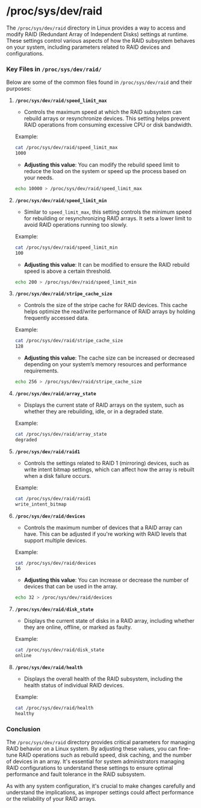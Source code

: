 # /proc/sys/dev/raid
The `/proc/sys/dev/raid` directory in Linux provides a way to access and modify RAID (Redundant Array of Independent Disks) settings at runtime. These settings control various aspects of how the RAID subsystem behaves on your system, including parameters related to RAID devices and configurations.

### Key Files in `/proc/sys/dev/raid/`

Below are some of the common files found in `/proc/sys/dev/raid` and their purposes:

1. **`/proc/sys/dev/raid/speed_limit_max`**
   - Controls the maximum speed at which the RAID subsystem can rebuild arrays or resynchronize devices. This setting helps prevent RAID operations from consuming excessive CPU or disk bandwidth.

   Example:
   ```bash
   cat /proc/sys/dev/raid/speed_limit_max
   1000
   ```

   - **Adjusting this value**: You can modify the rebuild speed limit to reduce the load on the system or speed up the process based on your needs.
   ```bash
   echo 10000 > /proc/sys/dev/raid/speed_limit_max
   ```

2. **`/proc/sys/dev/raid/speed_limit_min`**
   - Similar to `speed_limit_max`, this setting controls the minimum speed for rebuilding or resynchronizing RAID arrays. It sets a lower limit to avoid RAID operations running too slowly.

   Example:
   ```bash
   cat /proc/sys/dev/raid/speed_limit_min
   100
   ```

   - **Adjusting this value**: It can be modified to ensure the RAID rebuild speed is above a certain threshold.
   ```bash
   echo 200 > /proc/sys/dev/raid/speed_limit_min
   ```

3. **`/proc/sys/dev/raid/stripe_cache_size`**
   - Controls the size of the stripe cache for RAID devices. This cache helps optimize the read/write performance of RAID arrays by holding frequently accessed data.

   Example:
   ```bash
   cat /proc/sys/dev/raid/stripe_cache_size
   128
   ```

   - **Adjusting this value**: The cache size can be increased or decreased depending on your system’s memory resources and performance requirements.
   ```bash
   echo 256 > /proc/sys/dev/raid/stripe_cache_size
   ```

4. **`/proc/sys/dev/raid/array_state`**
   - Displays the current state of RAID arrays on the system, such as whether they are rebuilding, idle, or in a degraded state.

   Example:
   ```bash
   cat /proc/sys/dev/raid/array_state
   degraded
   ```

5. **`/proc/sys/dev/raid/raid1`**
   - Controls the settings related to RAID 1 (mirroring) devices, such as write intent bitmap settings, which can affect how the array is rebuilt when a disk failure occurs.

   Example:
   ```bash
   cat /proc/sys/dev/raid/raid1
   write_intent_bitmap
   ```

6. **`/proc/sys/dev/raid/devices`**
   - Controls the maximum number of devices that a RAID array can have. This can be adjusted if you're working with RAID levels that support multiple devices.

   Example:
   ```bash
   cat /proc/sys/dev/raid/devices
   16
   ```

   - **Adjusting this value**: You can increase or decrease the number of devices that can be used in the array.
   ```bash
   echo 32 > /proc/sys/dev/raid/devices
   ```

7. **`/proc/sys/dev/raid/disk_state`**
   - Displays the current state of disks in a RAID array, including whether they are online, offline, or marked as faulty.

   Example:
   ```bash
   cat /proc/sys/dev/raid/disk_state
   online
   ```

8. **`/proc/sys/dev/raid/health`**
   - Displays the overall health of the RAID subsystem, including the health status of individual RAID devices.

   Example:
   ```bash
   cat /proc/sys/dev/raid/health
   healthy
   ```

### Conclusion

The `/proc/sys/dev/raid` directory provides critical parameters for managing RAID behavior on a Linux system. By adjusting these values, you can fine-tune RAID operations such as rebuild speed, disk caching, and the number of devices in an array. It's essential for system administrators managing RAID configurations to understand these settings to ensure optimal performance and fault tolerance in the RAID subsystem.

As with any system configuration, it's crucial to make changes carefully and understand the implications, as improper settings could affect performance or the reliability of your RAID arrays.
